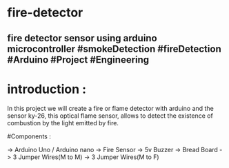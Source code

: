 # fire-detector
fire detector sensor using arduino microcontroller #smokeDetection #fireDetection #Arduino #Project #Engineering
------------------------------------------------------------------------------------------------------------------------------
# introduction :
  In this project we will create a fire or flame detector with arduino and the sensor ky-26, this optical flame sensor, allows to detect the existence of combustion by the light emitted by fire.

#Components : 

-> Arduino Uno / Arduino nano
-> Fire Sensor
-> 5v Buzzer
-> Bread Board
-> 3 Jumper Wires(M to M)
-> 3 Jumper Wires(M to F)


